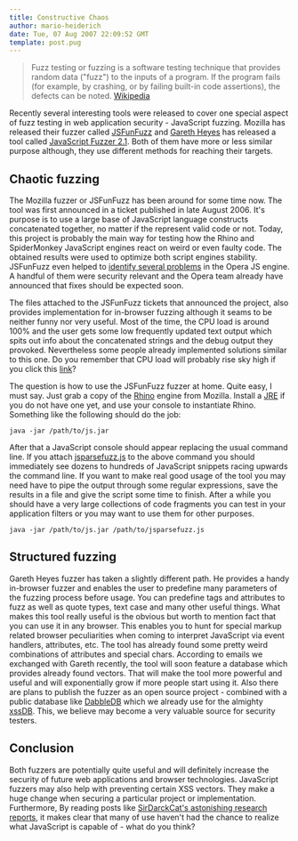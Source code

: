 ```yaml
---
title: Constructive Chaos
author: mario-heiderich
date: Tue, 07 Aug 2007 22:09:52 GMT
template: post.pug
---
```


> Fuzz testing or fuzzing is a software testing technique that provides random data ("fuzz") to the inputs of a program. If the program fails (for example, by crashing, or by failing built-in code assertions), the defects can be noted. [Wikipedia](http://en.wikipedia.org/wiki/Fuzz_testing)

Recently several interesting tools were released to cover one special aspect of fuzz testing in web application security - JavaScript fuzzing. Mozilla has released their fuzzer called [JSFunFuzz](https://bugzilla.mozilla.org/show_bug.cgi?id=jsfunfuzz) and [Gareth Heyes](http://thespanner.co.uk/) has released a tool called [JavaScript Fuzzer 2.1](http://www.businessinfo.co.uk/labs/jsfuzz/fuzz.php). Both of them have more or less similar purpose although, they use different methods for reaching their targets.

## Chaotic fuzzing

The Mozilla fuzzer or JSFunFuzz has been around for some time now. The tool was first announced in a ticket published in late August 2006. It's purpose is to use a large base of JavaScript language constructs concatenated together, no matter if the represent valid code or not. Today, this project is probably the main way for testing how the Rhino and SpiderMonkey JavaScript engines react on weird or even faulty code. The obtained results were used to optimize both script engines stability. JSFunFuzz even helped to [identify several problems](http://my.opera.com/desktopteam/blog/2007/08/03/fun-with-the-fuzzer) in the Opera JS engine. A handful of them were security relevant and the Opera team already have announced that fixes should be expected soon.

The files attached to the JSFunFuzz tickets that announced the project, also provides implementation for in-browser fuzzing although it seams to be neither funny nor very useful. Most of the time, the CPU load is around 100% and the user gets some low frequently updated text output which spits out info about the concatenated strings and the debug output they provoked. Nevertheless some people already implemented solutions similar to this one. Do you remember that CPU load will probably rise sky high if you click this [link](http://download.remcol.ath.cx/jstest.html)?

The question is how to use the JSFunFuzz fuzzer at home. Quite easy, I must say. Just grab a copy of the [Rhino](ftp://ftp.mozilla.org/pub/mozilla.org/js/rhino1_6R6.zip) engine from Mozilla. Install a [JRE](http://java.com/en/) if you do not have one yet, and use your console to instantiate Rhino. Something like the following should do the job: 

	java -jar /path/to/js.jar

After that a JavaScript console should appear replacing the usual command line. If you attach [jsparsefuzz.js](https://bugzilla.mozilla.org/attachment.cgi?id=240710) to the above command you should immediately see dozens to hundreds of JavaScript snippets racing upwards the command line. If you want to make real good usage of the tool you may need have to pipe the output through some regular expressions, save the results in a file and give the script some time to finish. After a while you should have a very large collections of code fragments you can test in your application filters or you may want to use them for other purposes.

	java -jar /path/to/js.jar /path/to/jsparsefuzz.js 

## Structured fuzzing

Gareth Heyes fuzzer has taken a slightly different path. He provides a handy in-browser fuzzer and enables the user to predefine many parameters of the fuzzing process before usage. You can predefine tags and attributes to fuzz as well as quote types, text case and many other useful things. What makes this tool really useful is the obvious but worth to mention fact that you can use it in any browser. This enables you to hunt for special markup related browser peculiarities when coming to interpret JavaScript via event handlers, attributes, etc. The tool has already found some pretty weird combinations of attributes and special chars. According to emails we exchanged with Gareth recently, the tool will soon feature a database which provides already found vectors. That will make the tool more powerful and useful and will exponentially grow if more people start using it. Also there are plans to publish the fuzzer as an open source project - combined with a public database like [DabbleDB](http://dabbledb.com/) which we already use for the almighty [xssDB](http://www.gnucitizen.org/xssdb/application.htm). This, we believe may become a very valuable source for security testers.

## Conclusion

Both fuzzers are potentially quite useful and will definitely increase the security of future web applications and browser technologies. JavaScript fuzzers may also help with preventing certain XSS vectors. They make a huge change when securing a particular project or implementation. Furthermore, By reading posts like [SirDarckCat's astonishing research reports](http://sirdarckcat.blogspot.com/2007/08/javascript-is-just-evil-for-you-part-i.html), it makes clear that many of use haven't had the chance to realize what JavaScript is capable of - what do you think?
